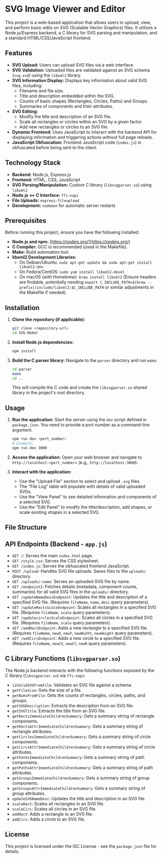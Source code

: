 # SVG Image Viewer and Editor

This project is a web-based application that allows users to upload, view, and perform basic edits on SVG (Scalable Vector Graphics) files. It utilizes a Node.js/Express backend, a C library for SVG parsing and manipulation, and a standard HTML/CSS/JavaScript frontend.

## Features

*   **SVG Upload:** Users can upload SVG files via a web interface.
*   **SVG Validation:** Uploaded files are validated against an SVG schema (`svg.xsd`) using the `libxml2` library.
*   **SVG Information Display:** Displays key information about valid SVG files, including:
    *   Filename and file size.
    *   Title and description embedded within the SVG.
    *   Counts of basic shapes (Rectangles, Circles, Paths) and Groups.
    *   Summaries of components and their attributes.
*   **SVG Editing:**
    *   Modify the title and description of an SVG file.
    *   Scale all rectangles or circles within an SVG by a given factor.
    *   Add new rectangles or circles to an SVG file.
*   **Dynamic Frontend:** Uses JavaScript to interact with the backend API for displaying information and triggering actions without full page reloads.
*   **JavaScript Obfuscation:** Frontend JavaScript code (`index.js`) is obfuscated before being sent to the client.

## Technology Stack

*   **Backend:** Node.js, Express.js
*   **Frontend:** HTML, CSS, JavaScript
*   **SVG Parsing/Manipulation:** Custom C library (`libsvgparser.so`) using `libxml2`
*   **Node.js <-> C Interface:** `ffi-napi`
*   **File Uploads:** `express-fileupload`
*   **Development:** `nodemon` for automatic server restarts

## Prerequisites

Before running this project, ensure you have the following installed:

*   **Node.js and npm:** [https://nodejs.org/](https://nodejs.org/)
*   **C Compiler:** GCC is recommended (used in the Makefile).
*   **Make:** Build automation tool.
*   **libxml2 Development Libraries:**
    *   On Debian/Ubuntu: `sudo apt-get update && sudo apt-get install libxml2-dev`
    *   On Fedora/CentOS: `sudo yum install libxml2-devel`
    *   On macOS (with Homebrew): `brew install libxml2` (Ensure headers are findable, potentially needing `export C_INCLUDE_PATH=$(brew --prefix)/include/libxml2:$C_INCLUDE_PATH` or similar adjustments in the Makefile if needed).

## Installation

1.  **Clone the repository (if applicable):**
    ```bash
    git clone <repository-url>
    cd SVG-Maker
    ```
2.  **Install Node.js dependencies:**
    ```bash
    npm install
    ```
3.  **Build the C parser library:**
    Navigate to the `parser` directory and run `make`:
    ```bash
    cd parser
    make
    cd ..
    ```
    This will compile the C code and create the `libsvgparser.so` shared library in the project's root directory.

## Usage

1.  **Run the application:**
    Start the server using the `dev` script defined in `package.json`. You need to provide a port number as a command-line argument.
    ```bash
    npm run dev <port_number>
    # Example:
    npm run dev 3000
    ```
2.  **Access the application:**
    Open your web browser and navigate to `http://localhost:<port_number>` (e.g., `http://localhost:3000`).

3.  **Interact with the application:**
    *   Use the "Upload File" section to select and upload `.svg` files.
    *   The "File Log" table will populate with details of valid uploaded SVGs.
    *   Use the "View Panel" to see detailed information and components of a selected SVG.
    *   Use the "Edit Panel" to modify the title/description, add shapes, or scale existing shapes in a selected SVG.

## File Structure


## API Endpoints (Backend - `app.js`)

*   `GET /`: Serves the main `index.html` page.
*   `GET /style.css`: Serves the CSS stylesheet.
*   `GET /index.js`: Serves the obfuscated frontend JavaScript.
*   `POST /upload`: Handles SVG file uploads. Saves files to the `uploads/` directory.
*   `GET /uploads/:name`: Serves an uploaded SVG file by name.
*   `GET /endpoint2`: Fetches details (metadata, component counts, summaries) for all valid SVG files in the `uploads/` directory.
*   `GET /updateNameDescEndpoint`: Updates the title and description of a specified SVG file. (Requires `fileName`, `name`, `desc` query parameters).
*   `GET /updateRectsScaleEndpoint`: Scales all rectangles in a specified SVG file. (Requires `fileName`, `scale` query parameters).
*   `GET /updatecirclesScaleEndpoint`: Scales all circles in a specified SVG file. (Requires `fileName`, `scale` query parameters).
*   `GET /addRectEndpoint`: Adds a new rectangle to a specified SVG file. (Requires `fileName`, `newX`, `newY`, `newWidth`, `newHeight` query parameters).
*   `GET /addCircEndpoint`: Adds a new circle to a specified SVG file. (Requires `fileName`, `newCX`, `newCY`, `newR` query parameters).

## C Library Functions (`libsvgparser.so`)

The Node.js backend interacts with the following functions exposed by the C library (`libsvgparser.so`) via `ffi-napi`:

*   `isValidSVGFromFile`: Validates an SVG file against a schema.
*   `getFileSize`: Gets the size of a file.
*   `getNumsFromFile`: Gets the counts of rectangles, circles, paths, and groups.
*   `getSVGDescription`: Extracts the description from an SVG file.
*   `getSVGTitle`: Extracts the title from an SVG file.
*   `getRectsImmediateChildrenSummary`: Gets a summary string of rectangle components.
*   `getRectsAttrImmediateChildrenSummary`: Gets a summary string of rectangle attributes.
*   `getCirclesImmediateChildrenSummary`: Gets a summary string of circle components.
*   `getCircsAttrImmediateChildrenSummary`: Gets a summary string of circle attributes.
*   `getPathsImmediateChildrenSummary`: Gets a summary string of path components.
*   `getPathsAttrImmediateChildrenSummary`: Gets a summary string of path attributes.
*   `getGroupsImmediateChildrenSummary`: Gets a summary string of group components.
*   `getGroupsAttrImmediateChildrenSummary`: Gets a summary string of group attributes.
*   `updateSVGNameDesc`: Updates the title and description in an SVG file.
*   `scaleRect`: Scales all rectangles in an SVG file.
*   `scaleCirc`: Scales all circles in an SVG file.
*   `addRect`: Adds a rectangle to an SVG file.
*   `addCirc`: Adds a circle to an SVG file.

## License

This project is licensed under the ISC License - see the `package.json` file for details.